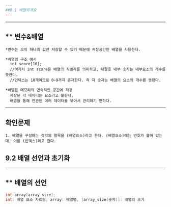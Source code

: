 ```yaml
---
##9.1 배열의개요
---
```


---
** 변수&배열
---
```
*변수는 오직 하나의 값만 저장할 수 있기 때문에 저장공간인 배열을 사용한다.

*배열의 구조 예시
  int score[10];
  //여기서 int score은 배열의 식별자를 의미하고, 대괄호 내부 숫자는 내부요소의 개수를 뜻한다.
  //인덱스는 10개이므로 0~9까지 존재한다. 즉 저 숫자는 배열의 요소의 개수를 뜻한다.

*배열은 메모리의 연속적인 공간에 저장
  저장된 각 데이터는 요소라고 불린다.
  배열을 통해 연관된 여러 데이터를 묶어서 관리하기 편하다.
```

---
확인문제
---
```
1. 배열을 구성하는 각각의 항목을 (배열요소)라고 한다. (배열요소)에는 번호가 붙어 있는데, 이를 (인덱스)라고 한다.
```


## 9.2 배열 선언과 초기화
---
** 배열의 선언
--
```c
int array[array_size];
int: 배열 요소 자료형, array: 배열명, [array_size(숫자)]: 배열의 크기
```
   
